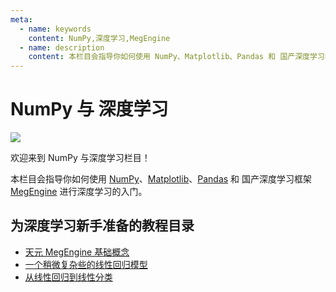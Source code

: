 ```yaml
---
meta:
  - name: keywords
    content: NumPy,深度学习,MegEngine
  - name: description
    content: 本栏目会指导你如何使用 NumPy、Matplotlib、Pandas 和 国产深度学习框架 MegEngine 进行深度学习的入门。
---
```


# NumPy 与 深度学习

<p></p><p></p>

<a href="https://megengine.org.cn/?id=NumpyDeep_pic_index_01" target="_blank">
  <img src="https://static.numpy.org.cn/inside/megengin_0001.png">
</a>

<p></p><p></p>

欢迎来到 NumPy 与深度学习栏目！

本栏目会指导你如何使用 [NumPy](https://www.numpy.org.cn/)、[Matplotlib](https://www.matplotlib.org.cn/)、[Pandas](https://www.pypandas.cn/) 和 国产深度学习框架[MegEngine](https://megengine.org.cn/?id=NumpyDeep_pic_index_01) 进行深度学习的入门。

## 为深度学习新手准备的教程目录

- [天元 MegEngine 基础概念](/deep/beginner/megengine_basic_concepts.html)
- [一个稍微复杂些的线性回归模型](/deep/beginner/learning_from_linear_regression.html)
- [从线性回归到线性分类](/deep/beginner/from_linear_regression_to_linear_classification.html)
